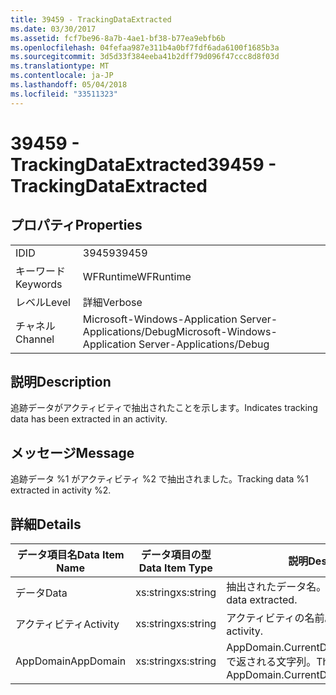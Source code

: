 ```yaml
---
title: 39459 - TrackingDataExtracted
ms.date: 03/30/2017
ms.assetid: fcf7be96-8a7b-4ae1-bf38-b77ea9ebfb6b
ms.openlocfilehash: 04fefaa987e311b4a0bf7fdf6ada6100f1685b3a
ms.sourcegitcommit: 3d5d33f384eeba41b2dff79d096f47ccc8d8f03d
ms.translationtype: MT
ms.contentlocale: ja-JP
ms.lasthandoff: 05/04/2018
ms.locfileid: "33511323"
---
```

# <a name="39459---trackingdataextracted"></a><span data-ttu-id="da6c0-102">39459 - TrackingDataExtracted</span><span class="sxs-lookup"><span data-stu-id="da6c0-102">39459 - TrackingDataExtracted</span></span>
## <a name="properties"></a><span data-ttu-id="da6c0-103">プロパティ</span><span class="sxs-lookup"><span data-stu-id="da6c0-103">Properties</span></span>  
  
|||  
|-|-|  
|<span data-ttu-id="da6c0-104">ID</span><span class="sxs-lookup"><span data-stu-id="da6c0-104">ID</span></span>|<span data-ttu-id="da6c0-105">39459</span><span class="sxs-lookup"><span data-stu-id="da6c0-105">39459</span></span>|  
|<span data-ttu-id="da6c0-106">キーワード</span><span class="sxs-lookup"><span data-stu-id="da6c0-106">Keywords</span></span>|<span data-ttu-id="da6c0-107">WFRuntime</span><span class="sxs-lookup"><span data-stu-id="da6c0-107">WFRuntime</span></span>|  
|<span data-ttu-id="da6c0-108">レベル</span><span class="sxs-lookup"><span data-stu-id="da6c0-108">Level</span></span>|<span data-ttu-id="da6c0-109">詳細</span><span class="sxs-lookup"><span data-stu-id="da6c0-109">Verbose</span></span>|  
|<span data-ttu-id="da6c0-110">チャネル</span><span class="sxs-lookup"><span data-stu-id="da6c0-110">Channel</span></span>|<span data-ttu-id="da6c0-111">Microsoft-Windows-Application Server-Applications/Debug</span><span class="sxs-lookup"><span data-stu-id="da6c0-111">Microsoft-Windows-Application Server-Applications/Debug</span></span>|  
  
## <a name="description"></a><span data-ttu-id="da6c0-112">説明</span><span class="sxs-lookup"><span data-stu-id="da6c0-112">Description</span></span>  
 <span data-ttu-id="da6c0-113">追跡データがアクティビティで抽出されたことを示します。</span><span class="sxs-lookup"><span data-stu-id="da6c0-113">Indicates tracking data has been extracted in an activity.</span></span>  
  
## <a name="message"></a><span data-ttu-id="da6c0-114">メッセージ</span><span class="sxs-lookup"><span data-stu-id="da6c0-114">Message</span></span>  
 <span data-ttu-id="da6c0-115">追跡データ %1 がアクティビティ %2 で抽出されました。</span><span class="sxs-lookup"><span data-stu-id="da6c0-115">Tracking data %1 extracted in activity %2.</span></span>  
  
## <a name="details"></a><span data-ttu-id="da6c0-116">詳細</span><span class="sxs-lookup"><span data-stu-id="da6c0-116">Details</span></span>  
  
|<span data-ttu-id="da6c0-117">データ項目名</span><span class="sxs-lookup"><span data-stu-id="da6c0-117">Data Item Name</span></span>|<span data-ttu-id="da6c0-118">データ項目の型</span><span class="sxs-lookup"><span data-stu-id="da6c0-118">Data Item Type</span></span>|<span data-ttu-id="da6c0-119">説明</span><span class="sxs-lookup"><span data-stu-id="da6c0-119">Description</span></span>|  
|--------------------|--------------------|-----------------|  
|<span data-ttu-id="da6c0-120">データ</span><span class="sxs-lookup"><span data-stu-id="da6c0-120">Data</span></span>|<span data-ttu-id="da6c0-121">xs:string</span><span class="sxs-lookup"><span data-stu-id="da6c0-121">xs:string</span></span>|<span data-ttu-id="da6c0-122">抽出されたデータ名。</span><span class="sxs-lookup"><span data-stu-id="da6c0-122">The name of the data extracted.</span></span>|  
|<span data-ttu-id="da6c0-123">アクティビティ</span><span class="sxs-lookup"><span data-stu-id="da6c0-123">Activity</span></span>|<span data-ttu-id="da6c0-124">xs:string</span><span class="sxs-lookup"><span data-stu-id="da6c0-124">xs:string</span></span>|<span data-ttu-id="da6c0-125">アクティビティの名前。</span><span class="sxs-lookup"><span data-stu-id="da6c0-125">The name of the activity.</span></span>|  
|<span data-ttu-id="da6c0-126">AppDomain</span><span class="sxs-lookup"><span data-stu-id="da6c0-126">AppDomain</span></span>|<span data-ttu-id="da6c0-127">xs:string</span><span class="sxs-lookup"><span data-stu-id="da6c0-127">xs:string</span></span>|<span data-ttu-id="da6c0-128">AppDomain.CurrentDomain.FriendlyName で返される文字列。</span><span class="sxs-lookup"><span data-stu-id="da6c0-128">The string returned by AppDomain.CurrentDomain.FriendlyName.</span></span>|
